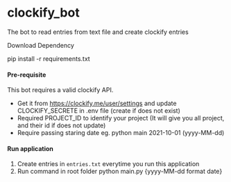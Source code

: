 # clockify_bot
The bot to read entries from text file and create clockify entries

Download Dependency 

pip install -r requirements.txt

#### Pre-requisite
This bot requires a valid clockify API.
- Get it from https://clockify.me/user/settings
and update CLOCKIFY_SECRETE in .env file (create if does not exist)
- Required PROJECT_ID to identify your project (It will give you all project, and their id if does not update)
- Require passing staring date eg. python main 2021-10-01 (yyyy-MM-dd) 

#### Run application
1. Create entries in `entries.txt` everytime  you run this application
2. Run command in root folder python main.py {yyyy-MM-dd format date}